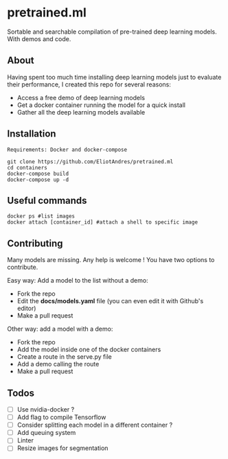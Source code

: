 # pretrained.ml
Sortable and searchable compilation of pre-trained deep learning models. With demos and code.

## About
Having spent too much time installing deep learning models just to evaluate their performance, I created this repo for several reasons:
 - Access a free demo of deep learning models
 - Get a docker container running the model for a quick install
 - Gather all the deep learning models available

## Installation
    Requirements: Docker and docker-compose

    git clone https://github.com/EliotAndres/pretrained.ml
    cd containers
    docker-compose build
    docker-compose up -d

## Useful commands
    docker ps #list images
    docker attach [container_id] #attach a shell to specific image

## Contributing
Many models are missing. Any help is welcome ! You have two options to contribute.

Easy way: Add a model to the list without a demo:
 - Fork the repo
 - Edit the **docs/models.yaml** file (you can even edit it with Github's editor)
 - Make a pull request

Other way: add a model with a demo:
 - Fork the repo
 - Add the model inside one of the docker containers
 - Create a route in the serve.py file
 - Add a demo calling the route
 - Make a pull request


## Todos
- [ ] Use nvidia-docker ?
- [ ] Add flag to compile Tensorflow
- [ ] Consider splitting each model in a different container ?
- [ ] Add queuing system
- [ ] Linter
- [ ] Resize images for segmentation
